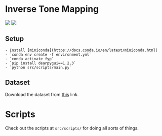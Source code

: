 # Inverse Tone Mapping
![](./docs/gui1.png)
![](./docs/gui2.png)

## Setup
    - Install [miniconda](https://docs.conda.io/en/latest/miniconda.html)
    - `conda env create -f environment.yml` 
    - `conda activate fyp`
    - `pip install dearpygui==1.2.3`
    - `python src/scripts/main.py`

## Dataset
Download the dataset from [this](https://drive.google.com/file/d/1EwVvrWESQlXJ87E6JvTwFG_7arEoBZMz/view?usp=sharing) link.

# Scripts
Check out the scripts at `src/scripts/` for doing all sorts of things.
